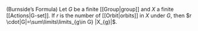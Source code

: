 (Burnside’s Formula) Let $G$ be a finite [[Group|group]] and $X$ a finite [[Actions|G-set]]. If $r$ is the number of [[Orbit|orbits]] in $X$ under $G$, then $r \cdot|G|=\sum\limits\limits_{g\in G} |X_{g}|$.